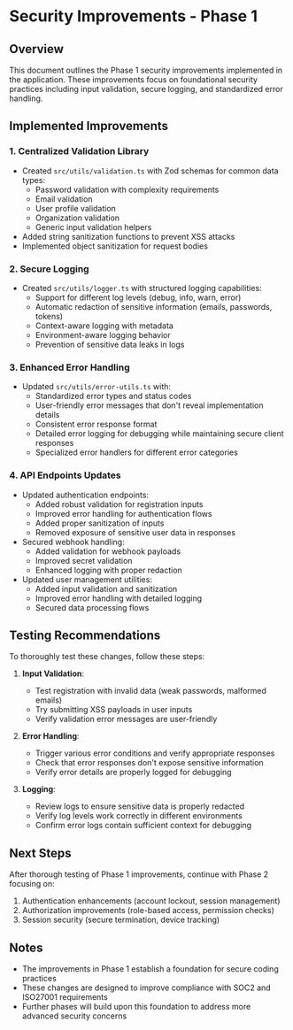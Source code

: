 # Security Improvements - Phase 1

## Overview

This document outlines the Phase 1 security improvements implemented in the application. These improvements focus on foundational security practices including input validation, secure logging, and standardized error handling.

## Implemented Improvements

### 1. Centralized Validation Library

- Created `src/utils/validation.ts` with Zod schemas for common data types:
  - Password validation with complexity requirements
  - Email validation
  - User profile validation
  - Organization validation
  - Generic input validation helpers
- Added string sanitization functions to prevent XSS attacks
- Implemented object sanitization for request bodies

### 2. Secure Logging

- Created `src/utils/logger.ts` with structured logging capabilities:
  - Support for different log levels (debug, info, warn, error)
  - Automatic redaction of sensitive information (emails, passwords, tokens)
  - Context-aware logging with metadata
  - Environment-aware logging behavior
  - Prevention of sensitive data leaks in logs

### 3. Enhanced Error Handling

- Updated `src/utils/error-utils.ts` with:
  - Standardized error types and status codes
  - User-friendly error messages that don't reveal implementation details
  - Consistent error response format
  - Detailed error logging for debugging while maintaining secure client responses
  - Specialized error handlers for different error categories

### 4. API Endpoints Updates

- Updated authentication endpoints:
  - Added robust validation for registration inputs
  - Improved error handling for authentication flows
  - Added proper sanitization of inputs
  - Removed exposure of sensitive user data in responses
- Secured webhook handling:
  - Added validation for webhook payloads
  - Improved secret validation
  - Enhanced logging with proper redaction
- Updated user management utilities:
  - Added input validation and sanitization
  - Improved error handling with detailed logging
  - Secured data processing flows

## Testing Recommendations

To thoroughly test these changes, follow these steps:

1. **Input Validation**:
   - Test registration with invalid data (weak passwords, malformed emails)
   - Try submitting XSS payloads in user inputs
   - Verify validation error messages are user-friendly

2. **Error Handling**:
   - Trigger various error conditions and verify appropriate responses
   - Check that error responses don't expose sensitive information
   - Verify error details are properly logged for debugging

3. **Logging**:
   - Review logs to ensure sensitive data is properly redacted
   - Verify log levels work correctly in different environments
   - Confirm error logs contain sufficient context for debugging

## Next Steps

After thorough testing of Phase 1 improvements, continue with Phase 2 focusing on:

1. Authentication enhancements (account lockout, session management)
2. Authorization improvements (role-based access, permission checks)
3. Session security (secure termination, device tracking)

## Notes

- The improvements in Phase 1 establish a foundation for secure coding practices
- These changes are designed to improve compliance with SOC2 and ISO27001 requirements
- Further phases will build upon this foundation to address more advanced security concerns 